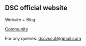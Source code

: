 ## DSC official website
Website + Blog

[Community](https://dsc.community.dev/veer-surendra-sai-university-of-technology/)

For any queries: dscvssut@gmail.com

